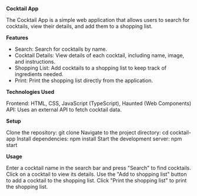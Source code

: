 **Cocktail App**

The Cocktail App is a simple web application that allows users to search for cocktails, view their details, and add them to a shopping list.

**Features**
 - Search: Search for cocktails by name.
 - Cocktail Details: View details of each cocktail, including name, image, and instructions.
 - Shopping List: Add cocktails to a shopping list to keep track of ingredients needed.
 - Print: Print the shopping list directly from the application.

**Technologies Used**

Frontend: HTML, CSS, JavaScript (TypeScript), Haunted (Web Components)
API: Uses an external API to fetch cocktail data.

**Setup**

Clone the repository: git clone <repository-url>
Navigate to the project directory: cd cocktail-app
Install dependencies: npm install
Start the development server: npm start

**Usage**

Enter a cocktail name in the search bar and press "Search" to find cocktails.
Click on a cocktail to view its details.
Use the "Add to shopping list" button to add a cocktail to the shopping list.
Click "Print the shopping list" to print the shopping list.
